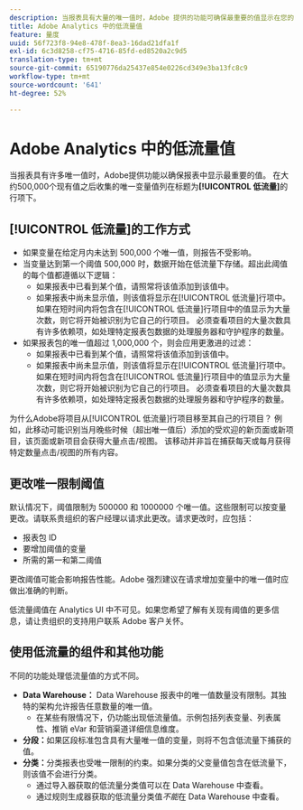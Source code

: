 ```yaml
---
description: 当报表具有大量的唯一值时，Adobe 提供的功能可确保最重要的值显示在您的报表中。
title: Adobe Analytics 中的低流量值
feature: 量度
uuid: 56f723f8-94e8-478f-8ea3-16dad21dfa1f
exl-id: 6c3d8258-cf75-4716-85fd-ed8520a2c9d5
translation-type: tm+mt
source-git-commit: 65190776da25437e854e0226cd349e3ba13fc8c9
workflow-type: tm+mt
source-wordcount: '641'
ht-degree: 52%

---
```


# Adobe Analytics 中的低流量值

当报表具有许多唯一值时，Adobe提供功能以确保报表中显示最重要的值。 在大约500,000个现有值之后收集的唯一变量值列在标题为&#x200B;**[!UICONTROL 低流量]**&#x200B;的行项下。

## [!UICONTROL 低流量]的工作方式

* 如果变量在给定月内未达到 500,000 个唯一值，则报告不受影响。
* 当变量达到第一个阈值 500,000 时，数据开始在低流量下存储。超出此阈值的每个值都遵循以下逻辑：
   * 如果报表中已看到某个值，请照常将该值添加到该值中。
   * 如果报表中尚未显示值，则该值将显示在[!UICONTROL 低流量]行项中。 如果在短时间内将包含在[!UICONTROL 低流量]行项目中的值显示为大量次数，则它将开始被识别为它自己的行项目。 必须查看项目的大量次数具有许多依赖项，如处理特定报表包数据的处理服务器和守护程序的数量。
* 如果报表包的唯一值超过 1,000,000 个，则会应用更激进的过滤：
   * 如果报表中已看到某个值，请照常将该值添加到该值中。
   * 如果报表中尚未显示值，则该值将显示在[!UICONTROL 低流量]行项中。 如果在短时间内将包含在[!UICONTROL 低流量]行项目中的值显示为大量次数，则它将开始被识别为它自己的行项目。 必须查看项目的大量次数具有许多依赖项，如处理特定报表包数据的处理服务器和守护程序的数量。

为什么Adobe将项目从[!UICONTROL 低流量]行项目移至其自己的行项目？ 例如，此移动可能识别当月晚些时候（超出唯一值后）添加的受欢迎的新页面或新项目，该页面或新项目会获得大量点击/视图。 该移动并非旨在捕获每天或每月获得特定数量点击/视图的所有内容。

## 更改唯一限制阈值

默认情况下，阈值限制为 500000 和 1000000 个唯一值。这些限制可以按变量更改。请联系贵组织的客户经理以请求此更改。请求更改时，应包括：

* 报表包 ID
* 要增加阈值的变量
* 所需的第一和第二阈值

更改阈值可能会影响报告性能。Adobe 强烈建议在请求增加变量中的唯一值时应做出准确的判断。

低流量阈值在 Analytics UI 中不可见。如果您希望了解有关现有阈值的更多信息，请让贵组织的支持用户联系 Adobe 客户关怀。

## 使用低流量的组件和其他功能

不同的功能处理低流量值的方式不同。

* **Data Warehouse：** Data Warehouse 报表中的唯一值数量没有限制。其独特的架构允许报告任意数量的唯一值。
   * 在某些有限情况下，仍功能出现低流量值。示例包括列表变量、列表属性、推销 eVar 和营销渠道详细信息维度。
* **分段：**&#x200B;如果区段标准包含具有大量唯一值的变量，则将不包含低流量下捕获的值。
* **分类：**&#x200B;分类报表也受唯一限制的约束。如果分类的父变量值包含在低流量下，则该值不会进行分类。
   * 通过导入器获取的低流量分类值可以在 Data Warehouse 中查看。<!-- AN-115871 -->
   * 通过规则生成器获取的低流量分类值&#x200B;*不能*&#x200B;在 Data Warehouse 中查看。<!-- AN-122872 -->
